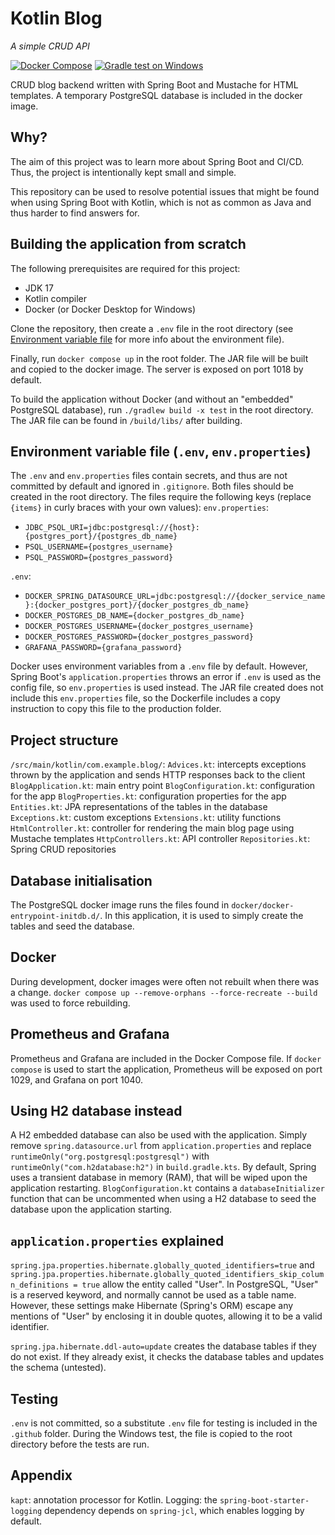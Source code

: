 # Kotlin Blog
_A simple CRUD API_

[![Docker Compose](https://github.com/zxisatree/kotlin-blog/actions/workflows/docker.yml/badge.svg)](https://github.com/zxisatree/kotlin-blog/actions/workflows/docker.yml)
[![Gradle test on Windows](https://github.com/zxisatree/kotlin-blog/actions/workflows/windows-test.yml/badge.svg)](https://github.com/zxisatree/kotlin-blog/actions/workflows/windows-test.yml)

CRUD blog backend written with Spring Boot and Mustache for HTML templates. A temporary PostgreSQL database is included in the docker image.

## Why?
The aim of this project was to learn more about Spring Boot and CI/CD. Thus, the project is intentionally kept small and simple.

This repository can be used to resolve potential issues that might be found when using Spring Boot with Kotlin, which is not as common as Java and thus harder to find answers for.

## Building the application from scratch
The following prerequisites are required for this project:
* JDK 17
* Kotlin compiler
* Docker (or Docker Desktop for Windows)

Clone the repository, then create a `.env` file in the root directory (see [Environment variable file](#Environment-variable-file) for more info about the environment file).

Finally, run `docker compose up` in the root folder. The JAR file will be built and copied to the docker image. The server is exposed on port 1018 by default.

To build the application without Docker (and without an "embedded" PostgreSQL database), run `./gradlew build -x test` in the root directory. The JAR file can be found in `/build/libs/` after building.

## Environment variable file (`.env`, `env.properties`)
The `.env` and `env.properties` files contain secrets, and thus are not committed by default and ignored in `.gitignore`. Both files should be created in the root directory. The files require the following keys (replace `{items}` in curly braces with your own values):
`env.properties`:
* `JDBC_PSQL_URI=jdbc:postgresql://{host}:{postgres_port}/{postgres_db_name}`
* `PSQL_USERNAME={postgres_username}`
* `PSQL_PASSWORD={postgres_password}`

`.env`:
* `DOCKER_SPRING_DATASOURCE_URL=jdbc:postgresql://{docker_service_name}:{docker_postgres_port}/{docker_postgres_db_name}`
* `DOCKER_POSTGRES_DB_NAME={docker_postgres_db_name}`
* `DOCKER_POSTGRES_USERNAME={docker_postgres_username}`
* `DOCKER_POSTGRES_PASSWORD={docker_postgres_password}`
* `GRAFANA_PASSWORD={grafana_password}`

Docker uses environment variables from a `.env` file by default. However, Spring Boot's `application.properties` throws an error if `.env` is used as the config file, so `env.properties` is used instead. The JAR file created does not include this `env.properties` file, so the Dockerfile includes a copy instruction to copy this file to the production folder.

## Project structure
`/src/main/kotlin/com.example.blog/`:
`Advices.kt`: intercepts exceptions thrown by the application and sends HTTP responses back to the client
`BlogApplication.kt`: main entry point
`BlogConfiguration.kt`: configuration for the app
`BlogProperties.kt`: configuration properties for the app
`Entities.kt`: JPA representations of the tables in the database
`Exceptions.kt`: custom exceptions
`Extensions.kt`: utility functions
`HtmlController.kt`: controller for rendering the main blog page using Mustache templates
`HttpControllers.kt`: API controller
`Repositories.kt`: Spring CRUD repositories

## Database initialisation
The PostgreSQL docker image runs the files found in `docker/docker-entrypoint-initdb.d/`. In this application, it is used to simply create the tables and seed the database.

## Docker
During development, docker images were often not rebuilt when there was a change. `docker compose up --remove-orphans --force-recreate --build` was used to force rebuilding.

## Prometheus and Grafana
Prometheus and Grafana are included in the Docker Compose file. If `docker compose` is used to start the application, Prometheus will be exposed on port 1029, and Grafana on port 1040.

## Using H2 database instead
A H2 embedded database can also be used with the application. Simply remove `spring.datasource.url` from `application.properties` and replace `runtimeOnly("org.postgresql:postgresql")` with `runtimeOnly("com.h2database:h2")` in `build.gradle.kts`. By default, Spring uses a transient database in memory (RAM), that will be wiped upon the application restarting. `BlogConfiguration.kt` contains a `databaseInitializer` function that can be uncommented when using a H2 database to seed the database upon the application starting.

## `application.properties` explained
`spring.jpa.properties.hibernate.globally_quoted_identifiers=true` and `spring.jpa.properties.hibernate.globally_quoted_identifiers_skip_column_definitions = true` allow the entity called "User". In PostgreSQL, "User" is a reserved keyword, and normally cannot be used as a table name. However, these settings make Hibernate (Spring's ORM) escape any mentions of "User" by enclosing it in double quotes, allowing it to be a valid identifier.

`spring.jpa.hibernate.ddl-auto=update` creates the database tables if they do not exist. If they already exist, it checks the database tables and updates the schema (untested).

## Testing
`.env` is not committed, so a substitute `.env` file for testing is included in the `.github` folder. During the Windows test, the file is copied to the root directory before the tests are run.

## Appendix
`kapt`: annotation processor for Kotlin.
Logging: the `spring-boot-starter-logging` dependency depends on `spring-jcl`, which enables logging by default.